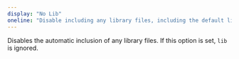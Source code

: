 ```yaml
---
display: "No Lib"
oneline: "Disable including any library files, including the default lib.d.ts."
---
```


Disables the automatic inclusion of any library files.
If this option is set, `lib` is ignored.
